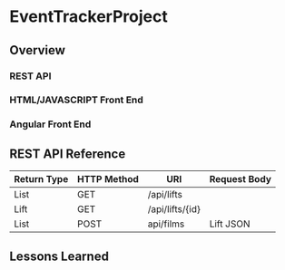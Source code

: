 # EventTrackerProject

## Overview

### REST API

### HTML/JAVASCRIPT Front End

### Angular Front End

## REST API Reference
|Return Type | HTTP Method | URI | Request Body |
|------------|-------------|-----|--------------|
| List<Lift> | GET | /api/lifts  |              |
| Lift       | GET | /api/lifts/{id} | |        |
| List       | POST| api/films      | Lift JSON |

## Lessons Learned
